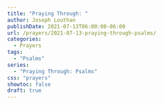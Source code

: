 ```yaml
---
title: "Praying Through: "
author: Joseph Louthan
publishDate: 2021-07-13T06:00:00-06:00
url: /prayers/2021-07-13-praying-through-psalms/
categories:
  - Prayers
tags:
  - "Psalms"
series:
  - "Praying Through: Psalms"
css: "prayers"
showtoc: false
draft: true
---
```

<div style="font-variant: small-caps;">

</div>

```text

```
